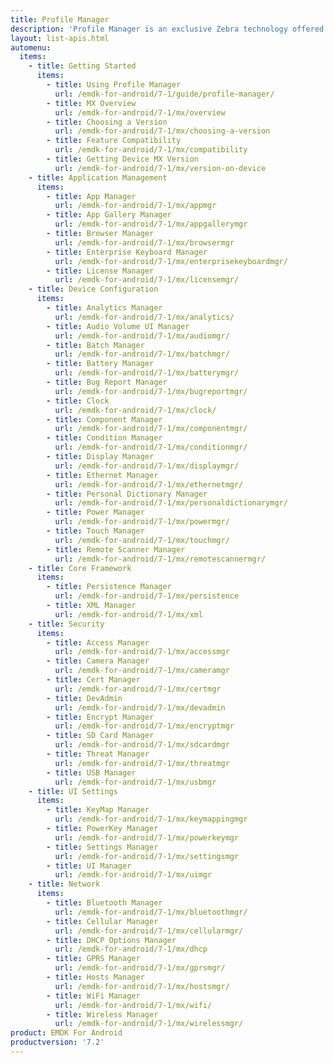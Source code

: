 ```yaml
---
title: Profile Manager
description: 'Profile Manager is an exclusive Zebra technology offered within the EMDK IDE, providing a GUI-based development tool for accessing many of the features provided by Zebra devices. Profile Manager generates the required code automatically, resulting in reduced development time, less coding effort and fewer errors.'
layout: list-apis.html
automenu:
  items:
    - title: Getting Started
      items:
        - title: Using Profile Manager
          url: /emdk-for-android/7-1/guide/profile-manager/
        - title: MX Overview
          url: /emdk-for-android/7-1/mx/overview
        - title: Choosing a Version
          url: /emdk-for-android/7-1/mx/choosing-a-version
        - title: Feature Compatibility
          url: /emdk-for-android/7-1/mx/compatibility
        - title: Getting Device MX Version
          url: /emdk-for-android/7-1/mx/version-on-device
    - title: Application Management
      items:
        - title: App Manager
          url: /emdk-for-android/7-1/mx/appmgr
        - title: App Gallery Manager
          url: /emdk-for-android/7-1/mx/appgallerymgr
        - title: Browser Manager
          url: /emdk-for-android/7-1/mx/browsermgr
        - title: Enterprise Keyboard Manager
          url: /emdk-for-android/7-1/mx/enterprisekeyboardmgr/
        - title: License Manager 
          url: /emdk-for-android/7-1/mx/licensemgr/
    - title: Device Configuration
      items:
        - title: Analytics Manager
          url: /emdk-for-android/7-1/mx/analytics/
        - title: Audio Volume UI Manager
          url: /emdk-for-android/7-1/mx/audiomgr/
        - title: Batch Manager
          url: /emdk-for-android/7-1/mx/batchmgr/
        - title: Battery Manager
          url: /emdk-for-android/7-1/mx/batterymgr/
        - title: Bug Report Manager
          url: /emdk-for-android/7-1/mx/bugreportmgr/
        - title: Clock
          url: /emdk-for-android/7-1/mx/clock/
        - title: Component Manager
          url: /emdk-for-android/7-1/mx/componentmgr/
        - title: Condition Manager
          url: /emdk-for-android/7-1/mx/conditionmgr/
        - title: Display Manager
          url: /emdk-for-android/7-1/mx/displaymgr/
        - title: Ethernet Manager
          url: /emdk-for-android/7-1/mx/ethernetmgr/
        - title: Personal Dictionary Manager
          url: /emdk-for-android/7-1/mx/personaldictionarymgr/
        - title: Power Manager
          url: /emdk-for-android/7-1/mx/powermgr/
        - title: Touch Manager
          url: /emdk-for-android/7-1/mx/touchmgr/
        - title: Remote Scanner Manager
          url: /emdk-for-android/7-1/mx/remotescannermgr/
    - title: Core Framework
      items:
        - title: Persistence Manager
          url: /emdk-for-android/7-1/mx/persistence
        - title: XML Manager
          url: /emdk-for-android/7-1/mx/xml
    - title: Security
      items:
        - title: Access Manager
          url: /emdk-for-android/7-1/mx/accessmgr
        - title: Camera Manager
          url: /emdk-for-android/7-1/mx/cameramgr
        - title: Cert Manager
          url: /emdk-for-android/7-1/mx/certmgr
        - title: DevAdmin
          url: /emdk-for-android/7-1/mx/devadmin
        - title: Encrypt Manager
          url: /emdk-for-android/7-1/mx/encryptmgr
        - title: SD Card Manager
          url: /emdk-for-android/7-1/mx/sdcardmgr
        - title: Threat Manager
          url: /emdk-for-android/7-1/mx/threatmgr
        - title: USB Manager
          url: /emdk-for-android/7-1/mx/usbmgr
    - title: UI Settings
      items:
        - title: KeyMap Manager
          url: /emdk-for-android/7-1/mx/keymappingmgr
        - title: PowerKey Manager
          url: /emdk-for-android/7-1/mx/powerkeymgr
        - title: Settings Manager
          url: /emdk-for-android/7-1/mx/settingsmgr
        - title: UI Manager
          url: /emdk-for-android/7-1/mx/uimgr
    - title: Network
      items:
        - title: Bluetooth Manager
          url: /emdk-for-android/7-1/mx/bluetoothmgr/
        - title: Cellular Manager
          url: /emdk-for-android/7-1/mx/cellularmgr/
        - title: DHCP Options Manager
          url: /emdk-for-android/7-1/mx/dhcp
        - title: GPRS Manager
          url: /emdk-for-android/7-1/mx/gprsmgr/
        - title: Hosts Manager
          url: /emdk-for-android/7-1/mx/hostsmgr/
        - title: WiFi Manager
          url: /emdk-for-android/7-1/mx/wifi/
        - title: Wireless Manager
          url: /emdk-for-android/7-1/mx/wirelessmgr/
product: EMDK For Android
productversion: '7.2'
---
```


<!-- 4/24/18: 

DataWedge configuration through Profile Manager Data Capture was terminated in 6.8. 
All functions are now available through DW intent APIs 

All guides below were updated with a note to that effect. 

    - title: Data Capture
      items:
        - title: Activity Selection
          url: /emdk-for-android/7-1/mx/data-capture/activity
        - title: Barcode Input
          url: /emdk-for-android/7-1/mx/data-capture/barcode
        - title: Data Capture Plus
          url: /emdk-for-android/7-1/mx/data-capture/data-capture-plus
        - title: Int Output
          url: /emdk-for-android/7-1/mx/data-capture/intent
        - title: IP Output
          url: /emdk-for-android/7-1/mx/data-capture/IP
        - title: Keystroke Output
          url: /emdk-for-android/7-1/mx/data-capture/keystroke
        - title: MSR Input
          url: /emdk-for-android/7-1/mx/data-capture/msr


 -->